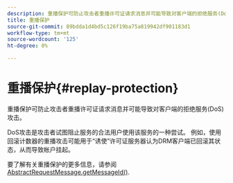 ```yaml
---
description: 重播保护可防止攻击者重播许可证请求消息并可能导致对客户端的拒绝服务(DoS)攻击。
title: 重播保护
source-git-commit: 89bdda1d4bd5c126f19ba75a819942df901183d1
workflow-type: tm+mt
source-wordcount: '125'
ht-degree: 0%

---
```



# 重播保护{#replay-protection}

重播保护可防止攻击者重播许可证请求消息并可能导致对客户端的拒绝服务(DoS)攻击。

DoS攻击是攻击者试图阻止服务的合法用户使用该服务的一种尝试。 例如，使用回滚计数器的重播攻击可能用于“诱使”许可证服务器认为DRM客户端已回滚其状态，从而导致帐户挂起。

要了解有关重播保护的更多信息，请参阅 [ AbstractRequestMessage.getMessageId()](https://help.adobe.com/en_US/primetime/api/drm-apis/server/javadocs-flashaccess-pro/com/adobe/flashaccess/sdk/protocol/AbstractRequestMessage.html#getMessageId()).
